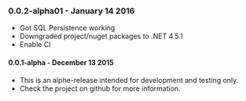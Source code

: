 ### 0.0.2-alpha01 - January 14 2016
* Got SQL Persistence working
* Downgraded project/nuget packages to .NET 4.5.1
* Enable CI

#### 0.0.1-alpha - December 13 2015
* This is an alphe-release intended for development and testing only.
* Check the project on github for more information.
